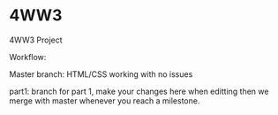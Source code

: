 # 4WW3
4WW3 Project


Workflow:

Master branch: HTML/CSS working with no issues

part1: branch for part 1, make your changes here when editting then we merge with master whenever you reach a milestone. 
